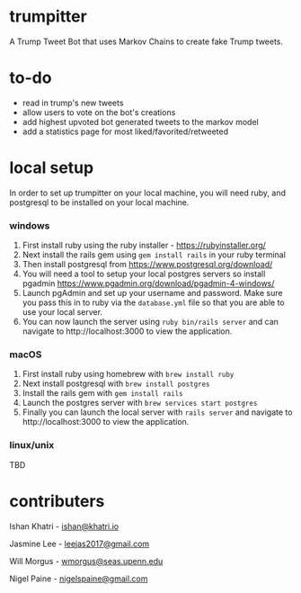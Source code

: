 # trumpitter
A Trump Tweet Bot that uses Markov Chains to create fake Trump tweets.

# to-do
* read in trump's new tweets
* allow users to vote on the bot's creations
* add highest upvoted bot generated tweets to the markov model
* add a statistics page for most liked/favorited/retweeted

# local setup
In order to set up trumpitter on your local machine, you will need ruby, and postgresql to be installed on your local machine.

### windows
1. First install ruby using the ruby installer - https://rubyinstaller.org/
2. Next install the rails gem using `gem install rails` in your ruby terminal
3. Then install postgresql from https://www.postgresql.org/download/
4. You will need a tool to setup your local postgres servers so install pgadmin https://www.pgadmin.org/download/pgadmin-4-windows/
5. Launch pgAdmin and set up your username and password. Make sure you pass this in to ruby via the `database.yml` file so that you are able to use your local server.
6. You can now launch the server using `ruby bin/rails server` and can navigate to http://localhost:3000 to view the application.

### macOS
1. First install ruby using homebrew with `brew install ruby`
2. Next install postgresql with `brew install postgres`
3. Install the rails gem with `gem install rails`
4. Launch the postgres server with `brew services start postgres`
5. Finally you can launch the local server with `rails server` and navigate to http://localhost:3000 to view the application.

### linux/unix
TBD

# contributers
Ishan Khatri - ishan@khatri.io

Jasmine Lee - leejas2017@gmail.com 

Will Morgus - wmorgus@seas.upenn.edu

Nigel Paine - nigelspaine@gmail.com
